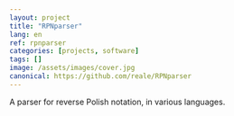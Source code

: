 ```yaml
---
layout: project
title: "RPNparser"
lang: en
ref: rpnparser
categories: [projects, software]
tags: []
image: /assets/images/cover.jpg
canonical: https://github.com/reale/RPNparser
---
```


A parser for reverse Polish notation, in various languages.
